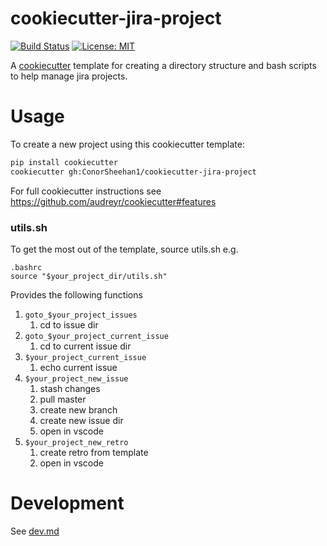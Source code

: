 # cookiecutter-jira-project
[![Build Status](https://github.com/ConorSheehan1/cookiecutter-jira-project/workflows/ci/badge.svg)](https://github.com/ConorSheehan1/cookiecutter-jira-project/actions)
[![License: MIT](https://img.shields.io/badge/License-MIT-yellow.svg)](https://opensource.org/licenses/MIT)

A [cookiecutter](https://github.com/audreyr/cookiecutter) template for creating a directory structure and bash scripts to help manage jira projects.

# Usage
To create a new project using this cookiecutter template:

```bash
pip install cookiecutter
cookiecutter gh:ConorSheehan1/cookiecutter-jira-project
```

For full cookiecutter instructions see https://github.com/audreyr/cookiecutter#features

### utils.sh

To get the most out of the template, source utils.sh e.g.

```shell
.bashrc
source "$your_project_dir/utils.sh"
```

Provides the following functions
1. `goto_$your_project_issues`
    1. cd to issue dir
1. `goto_$your_project_current_issue`
    1. cd to current issue dir
1. `$your_project_current_issue`
    1. echo current issue
1. `$your_project_new_issue`
    1. stash changes
    1. pull master
    1. create new branch
    1. create new issue dir
    1. open in vscode
1. `$your_project_new_retro`
    1. create retro from template
    1. open in vscode

# Development
See [dev.md](./dev.md)
